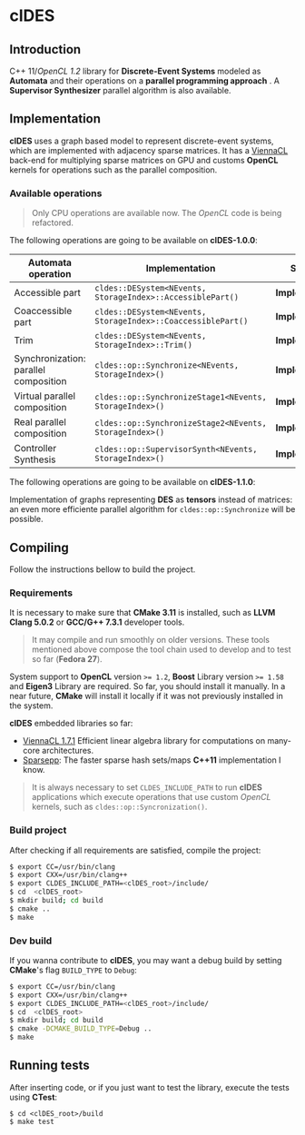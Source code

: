 # clDES

## Introduction

  C++ 11/*OpenCL 1.2* library for **Discrete-Event Systems** modeled as **Automata**
and their operations on a **parallel programming approach** . A
**Supervisor Synthesizer** parallel algorithm is also available.

## Implementation

**clDES** uses a graph based model to represent discrete-event systems,
which are implemented with adjacency sparse matrices. It has a
[ViennaCL](http://viennacl.sourceforge.net/) back-end for multiplying
sparse matrices on GPU and customs **OpenCL** kernels for operations
such as the parallel composition.

### Available operations

> Only CPU operations are available now. The *OpenCL* code is being refactored.

The following operations are going to be available on **clDES-1.0.0**:

Automata operation | Implementation | Status
-------------------|----------------|--------
Accessible part | `cldes::DESystem<NEvents, StorageIndex>::AccessiblePart()` | **Implemented**
Coaccessible part | `cldes::DESystem<NEvents, StorageIndex>::CoaccessiblePart()` | **Implemented**
Trim | `cldes::DESystem<NEvents, StorageIndex>::Trim()` | **Implemented**
Synchronization: parallel composition | `cldes::op::Synchronize<NEvents, StorageIndex>()` | **Implemented**
Virtual parallel composition | `cldes::op::SynchronizeStage1<NEvents, StorageIndex>()` | **Implemented**
Real parallel composition | `cldes::op::SynchronizeStage2<NEvents, StorageIndex>()` | **Implemented**
Controller Synthesis | `cldes::op::SupervisorSynth<NEvents, StorageIndex>()` | **Implemented**

The following operations are going to be available on **clDES-1.1.0**:

Implementation of graphs representing **DES** as **tensors** instead of
matrices: an even more efficiente parallel algorithm for
`cldes::op::Synchronize` will be possible.

## Compiling

Follow the instructions bellow to build the project.

### Requirements

It is necessary to make sure that **CMake 3.11** is installed, such as
**LLVM Clang 5.0.2** or **GCC/G++ 7.3.1** developer tools.

> It may compile and run smoothly on older versions. These tools mentioned above
> compose the tool chain used to develop and to test so far (**Fedora 27**).

System support to **OpenCL** version `>= 1.2`, **Boost** Library version `>= 1.58`
and **Eigen3** Library
are required. So far, you should install it manually. In a near
future, **CMake** will install it locally if it was not previously installed in
the system.

**clDES** embedded libraries so far:

* [ViennaCL 1.7.1](http://viennacl.sourceforge.net/) Efficient linear algebra
  library for computations on many-core architectures.
* [Sparsepp](https://github.com/greg7mdp/sparsepp): The faster sparse hash
  sets/maps **C++11** implementation I know.

> It is always necessary to set `CLDES_INCLUDE_PATH` to run **clDES** applications
> which execute operations that use custom *OpenCL* kernels, such as
> `cldes::op::Syncronization()`.

### Build project

After checking if all requirements are satisfied, compile the project:

```bash
$ export CC=/usr/bin/clang
$ export CXX=/usr/bin/clang++
$ export CLDES_INCLUDE_PATH=<clDES_root>/include/
$ cd  <clDES_root>
$ mkdir build; cd build
$ cmake ..
$ make
```

### Dev build

If you wanna contribute to **clDES**, you may want a debug build by setting
**CMake**'s flag `BUILD_TYPE` to `Debug`:

```bash
$ export CC=/usr/bin/clang
$ export CXX=/usr/bin/clang++
$ export CLDES_INCLUDE_PATH=<clDES_root>/include/
$ cd  <clDES_root>
$ mkdir build; cd build
$ cmake -DCMAKE_BUILD_TYPE=Debug ..
$ make
```

## Running tests

After inserting code, or if you just want to test the library, execute the tests
using **CTest**:

```
$ cd <clDES_root>/build
$ make test
```
